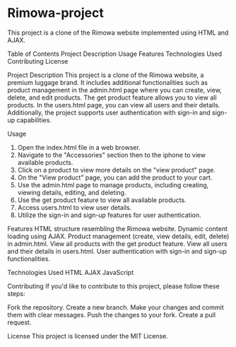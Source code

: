 # Rimowa-project
This project is a clone of the Rimowa website implemented using HTML and AJAX.

Table of Contents
Project Description
Usage
Features
Technologies Used
Contributing
License

Project Description
This project is a clone of the Rimowa website, a premium luggage brand. It includes additional functionalities such as product management in the admin.html page where you can create, view, delete, and edit products. The get product feature allows you to view all products. In the users.html page, you can view all users and their details. Additionally, the project supports user authentication with sign-in and sign-up capabilities.

Usage
1. Open the index.html file in a web browser.
2. Navigate to the "Accessories" section then to the iphone to view available products.
3. Click on a product to view more details on the "view product" page.
4. On the "View product" page, you can add the product to your cart. 
5. Use the admin.html page to manage products, including creating, viewing details, editing, and deleting.
6. Use the get product feature to view all available products.
7. Access users.html to view user details.
8. Utilize the sign-in and sign-up features for user authentication.

Features
HTML structure resembling the Rimowa website.
Dynamic content loading using AJAX.
Product management (create, view details, edit, delete) in admin.html.
View all products with the get product feature.
View all users and their details in users.html.
User authentication with sign-in and sign-up functionalities.

Technologies Used
HTML
AJAX
JavaScript

Contributing
If you'd like to contribute to this project, please follow these steps:

Fork the repository.
Create a new branch.
Make your changes and commit them with clear messages.
Push the changes to your fork.
Create a pull request.

License
This project is licensed under the MIT License.
